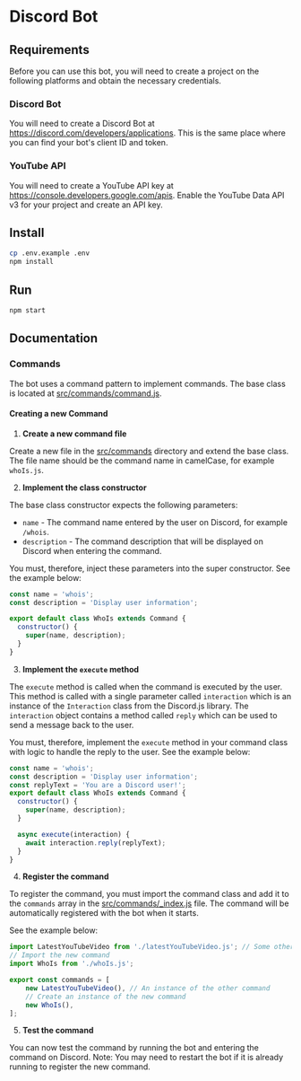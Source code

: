 # Discord Bot

## Requirements
Before you can use this bot, you will need to create a project on the following platforms and obtain the necessary credentials.

### Discord Bot
You will need to create a Discord Bot at https://discord.com/developers/applications.
This is the same place where you can find your bot's client ID and token.

### YouTube API
You will need to create a YouTube API key at https://console.developers.google.com/apis.
Enable the YouTube Data API v3 for your project and create an API key.

## Install
````bash
cp .env.example .env
npm install
````

## Run
````bash
npm start
````

## Documentation

### Commands
The bot uses a command pattern to implement commands. The base class is located at [src/commands/command.js](src/commands/_command.js).

#### Creating a new Command

1. **Create a new command file**

Create a new file in the [src/commands](src/commands) directory and extend the base class. The file name should be the command name in camelCase, for example `whoIs.js`.

2. **Implement the class constructor**

The base class constructor expects the following parameters:
- `name` - The command name entered by the user on Discord, for example `/whois`.
- `description` - The command description that will be displayed on Discord when entering the command.

You must, therefore, inject these parameters into the super constructor.
See the example below:
```javascript
const name = 'whois';
const description = 'Display user information';

export default class WhoIs extends Command {
  constructor() {
    super(name, description);
  }
}
```

3. **Implement the `execute` method**

The `execute` method is called when the command is executed by the user. This method is called with a single parameter called `interaction` which is an instance of the `Interaction` class from the Discord.js library. The `interaction` object contains a method called `reply` which can be used to send a message back to the user.

You must, therefore, implement the `execute` method in your command class with logic to handle the reply to the user. 
See the example below:
```javascript
const name = 'whois';
const description = 'Display user information';
const replyText = 'You are a Discord user!';
export default class WhoIs extends Command {
  constructor() {
    super(name, description);
  }

  async execute(interaction) {
    await interaction.reply(replyText);
  }
}
```

4. **Register the command**

To register the command, you must import the command class and add it to the `commands` array in the [src/commands/_index.js](src/commands/_index.js) file. The command will be automatically registered with the bot when it starts.

See the example below:
```javascript
import LatestYouTubeVideo from './latestYouTubeVideo.js'; // Some other command
// Import the new command
import WhoIs from './whoIs.js';

export const commands = [    
    new LatestYouTubeVideo(), // An instance of the other command
    // Create an instance of the new command
    new WhoIs(),
];
```

5. **Test the command**

You can now test the command by running the bot and entering the command on Discord.
Note: You may need to restart the bot if it is already running to register the new command.
